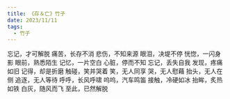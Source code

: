 ```yaml
---
title: 《存＆亡》竹子
date: 2023/11/11
tags:
  - 竹子
---
```


忘记，才可解脱
痛苦，长存不消
悲伤，不知来源
眼泪，决堤不停
恍惚，一闪身影
眼前，熟悉陌生
记忆，一片空白
心脏，停而不知
忘记，丢失自我
发现，疼痛如旧
记得，却是折磨
触碰，笑并哭着
笑，无人同享
哭，无人慰藉
抬头，无人在侧
追逐，无人等待
呼呼，长风呼啸
呜呜，汽车鸣笛
接触，冷硬如冰
抬眸，炙热如铁
白灰，随风而飞
至此，已然解脱

